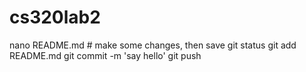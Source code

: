 # cs320lab2
nano README.md # make some changes, then save
git status
git add README.md 
git commit -m 'say hello'
git push
